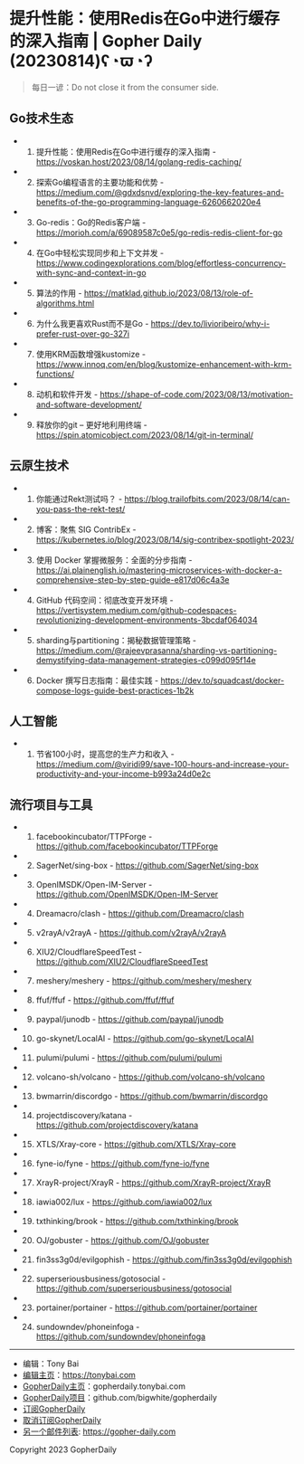 # 提升性能：使用Redis在Go中进行缓存的深入指南 | Gopher Daily (20230814)ʕ◔ϖ◔ʔ

>每日一谚：Do not close it from the consumer side.

## Go技术生态


- 1. 提升性能：使用Redis在Go中进行缓存的深入指南 - https://voskan.host/2023/08/14/golang-redis-caching/

- 2. 探索Go编程语言的主要功能和优势 - https://medium.com/@gdxdsnvd/exploring-the-key-features-and-benefits-of-the-go-programming-language-6260662020e4

- 3. Go-redis：Go的Redis客户端 - https://morioh.com/a/69089587c0e5/go-redis-redis-client-for-go

- 4. 在Go中轻松实现同步和上下文并发 - https://www.codingexplorations.com/blog/effortless-concurrency-with-sync-and-context-in-go

- 5. 算法的作用 - https://matklad.github.io/2023/08/13/role-of-algorithms.html

- 6. 为什么我更喜欢Rust而不是Go - https://dev.to/livioribeiro/why-i-prefer-rust-over-go-327i

- 7. 使用KRM函数增强kustomize - https://www.innoq.com/en/blog/kustomize-enhancement-with-krm-functions/

- 8. 动机和软件开发 - https://shape-of-code.com/2023/08/13/motivation-and-software-development/

- 9. 释放你的git – 更好地利用终端 - https://spin.atomicobject.com/2023/08/14/git-in-terminal/


## 云原生技术


- 1. 你能通过Rekt测试吗？ - https://blog.trailofbits.com/2023/08/14/can-you-pass-the-rekt-test/

- 2. 博客：聚焦 SIG ContribEx - https://kubernetes.io/blog/2023/08/14/sig-contribex-spotlight-2023/

- 3. 使用 Docker 掌握微服务：全面的分步指南 - https://ai.plainenglish.io/mastering-microservices-with-docker-a-comprehensive-step-by-step-guide-e817d06c4a3e

- 4. GitHub 代码空间：彻底改变开发环境 - https://vertisystem.medium.com/github-codespaces-revolutionizing-development-environments-3bcdaf064034

- 5. sharding与partitioning：揭秘数据管理策略 - https://medium.com/@rajeevprasanna/sharding-vs-partitioning-demystifying-data-management-strategies-c099d095f14e

- 6. Docker 撰写日志指南：最佳实践 - https://dev.to/squadcast/docker-compose-logs-guide-best-practices-1b2k


## 人工智能


- 1. 节省100小时，提高您的生产力和收入 - https://medium.com/@viridi99/save-100-hours-and-increase-your-productivity-and-your-income-b993a24d0e2c


## 流行项目与工具


- 1. facebookincubator/TTPForge - https://github.com/facebookincubator/TTPForge

- 2. SagerNet/sing-box - https://github.com/SagerNet/sing-box

- 3. OpenIMSDK/Open-IM-Server - https://github.com/OpenIMSDK/Open-IM-Server

- 4. Dreamacro/clash - https://github.com/Dreamacro/clash

- 5. v2rayA/v2rayA - https://github.com/v2rayA/v2rayA

- 6. XIU2/CloudflareSpeedTest - https://github.com/XIU2/CloudflareSpeedTest

- 7. meshery/meshery - https://github.com/meshery/meshery

- 8. ffuf/ffuf - https://github.com/ffuf/ffuf

- 9. paypal/junodb - https://github.com/paypal/junodb

- 10. go-skynet/LocalAI - https://github.com/go-skynet/LocalAI

- 11. pulumi/pulumi - https://github.com/pulumi/pulumi

- 12. volcano-sh/volcano - https://github.com/volcano-sh/volcano

- 13. bwmarrin/discordgo - https://github.com/bwmarrin/discordgo

- 14. projectdiscovery/katana - https://github.com/projectdiscovery/katana

- 15. XTLS/Xray-core - https://github.com/XTLS/Xray-core

- 16. fyne-io/fyne - https://github.com/fyne-io/fyne

- 17. XrayR-project/XrayR - https://github.com/XrayR-project/XrayR

- 18. iawia002/lux - https://github.com/iawia002/lux

- 19. txthinking/brook - https://github.com/txthinking/brook

- 20. OJ/gobuster - https://github.com/OJ/gobuster

- 21. fin3ss3g0d/evilgophish - https://github.com/fin3ss3g0d/evilgophish

- 22. superseriousbusiness/gotosocial - https://github.com/superseriousbusiness/gotosocial

- 23. portainer/portainer - https://github.com/portainer/portainer

- 24. sundowndev/phoneinfoga - https://github.com/sundowndev/phoneinfoga


----

- 编辑：Tony Bai
- [编辑主页](https://tonybai.com)：https://tonybai.com
- [GopherDaily主页](https://gopherdaily.tonybai.com)：gopherdaily.tonybai.com
- [GopherDaily项目](https://github.com/bigwhite/gopherdaily)：github.com/bigwhite/gopherdaily
- [订阅GopherDaily](https://gopherdaily.tonybai.com/subscribe)
- [取消订阅GopherDaily](https://gopherdaily.tonybai.com/unsubscribe)
- [另一个邮件列表](https://gopher-daily.com): https://gopher-daily.com

Copyright 2023 GopherDaily
